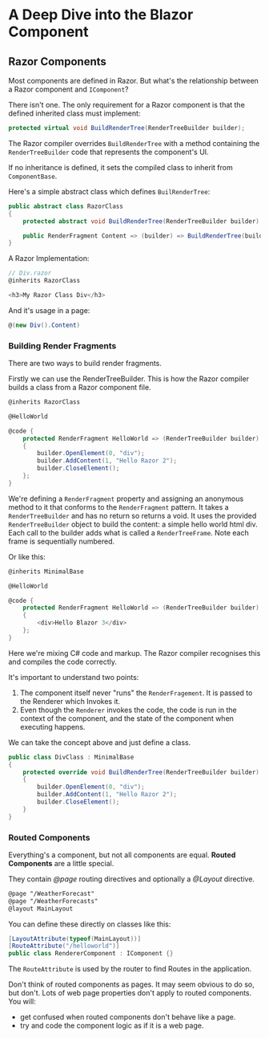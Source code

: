 # A Deep Dive into the Blazor Component

## Razor Components

Most components are defined in Razor.  But what's the relationship between a Razor component and `IComponent`?

There isn't one.  The only requirement for a Razor component is that the defined inherited class must implement:

```csharp
protected virtual void BuildRenderTree(RenderTreeBuilder builder);
```

The Razor compiler overrides `BuildRenderTree` with a method containing the `RenderTreeBuilder` code that represents the component's UI.

If no inheritance is defined, it sets the compiled class to inherit from `ComponentBase`.

Here's a simple abstract class which defines `BuilRenderTree`:

```csharp
public abstract class RazorClass
{
    protected abstract void BuildRenderTree(RenderTreeBuilder builder);

    public RenderFragment Content => (builder) => BuildRenderTree(builder);
}
```

A Razor Implementation:

```csharp
// Div.razor
@inherits RazorClass

<h3>My Razor Class Div</h3>
```

And it's usage in a page:

```csharp
@(new Div().Content)
```

### Building Render Fragments

There are two ways to build render fragments.

Firstly we can use the RenderTreeBuilder.  This is how the Razor compiler builds a class from a Razor component file. 

```csharp
@inherits RazorClass

@HelloWorld

@code {
    protected RenderFragment HelloWorld => (RenderTreeBuilder builder) =>
    {
        builder.OpenElement(0, "div");
        builder.AddContent(1, "Hello Razor 2");
        builder.CloseElement();
    };
}
```

We're defining a `RenderFragment` property and assigning an anonymous method to it that conforms to the `RenderFragment` pattern.  It takes a  `RenderTreeBuilder` and has no return so returns a void.  It uses the provided `RenderTreeBuilder` object to build the content: a simple hello world html div.  Each call to the builder adds what is called a `RenderTreeFrame`.  Note each frame is sequentially numbered.

Or like this:

```csharp
@inherits MinimalBase

@HelloWorld

@code {
    protected RenderFragment HelloWorld => (RenderTreeBuilder builder) =>
    {
        <div>Hello Blazor 3</div>
    };
}
```

Here we're mixing C# code and markup.  The Razor compiler recognises this and compiles the code correctly.

It's important to understand two points:
1. The component itself never "runs" the `RenderFragement`.  It is passed to the Renderer which Invokes it.
2. Even though the `Renderer` invokes the code, the code is run in the context of the component, and the state of the component when executing happens.

We can take the concept above and just define a class.

```csharp
public class DivClass : MinimalBase
{
    protected override void BuildRenderTree(RenderTreeBuilder builder)
    {
        builder.OpenElement(0, "div");
        builder.AddContent(1, "Hello Razor 2");
        builder.CloseElement();
    }
}
```

### Routed Components

Everything's a component, but not all components are equal.  **Routed Components** are a little special.

They contain *@page* routing directives and optionally a *@Layout* directive.

```html
@page "/WeatherForecast"
@page "/WeatherForecasts"
@layout MainLayout
```

You can define these directly on classes like this:

```csharp
[LayoutAttribute(typeof(MainLayout))]
[RouteAttribute("/helloworld")]
public class RendererComponent : IComponent {}
```

The `RouteAttribute` is used by the router to find Routes in the application.

Don't think of routed components as pages. It may seem obvious to do so, but don't.  Lots of web page properties don't apply to routed components.  You will:
 - get confused when routed components don't behave like a page.
 - try and code the component logic as if it is a web page.

